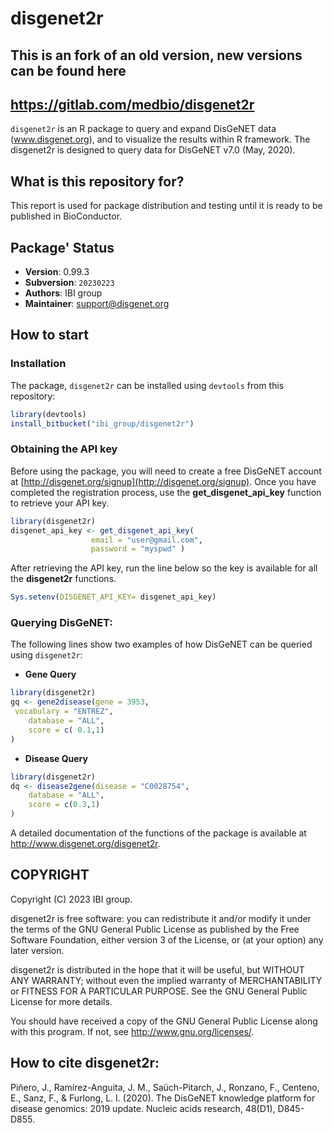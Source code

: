 # disgenet2r

## This is an fork of an old version, new versions can be found here 
## https://gitlab.com/medbio/disgenet2r

`disgenet2r` is an R package to query and expand DisGeNET data (www.disgenet.org), and to visualize the results within R framework.
The disgenet2r is designed to query data for DisGeNET v7.0 (May, 2020).
## What is this repository for?

This report is used for package distribution and testing until it is ready to be published in BioConductor.

## Package' Status

 * __Version__: 0.99.3
 * __Subversion__: `20230223`
 * __Authors__:  IBI group
 * __Maintainer__: <support@disgenet.org>

## How to start

### Installation

The package, `disgenet2r` can be installed using `devtools` from this repository:

```R
library(devtools)
install_bitbucket("ibi_group/disgenet2r")
```

### Obtaining the API key

Before using the package, you will need to create a free DisGeNET account at [http://disgenet.org/signup](http://disgenet.org/signup). Once you have completed the registration process, use the **get_disgenet_api_key** function to retrieve your API key.


```R
library(disgenet2r)
disgenet_api_key <- get_disgenet_api_key(
                  email = "user@gmail.com", 
                  password = "myspwd" )
```
After retrieving the API key, run the line below so the key is available for all the **disgenet2r** functions. 

```R
Sys.setenv(DISGENET_API_KEY= disgenet_api_key)
```


### Querying DisGeNET:

The following lines show two examples of how DisGeNET can be queried using `disgenet2r`:

 * __Gene Query__

```R
library(disgenet2r)
gq <- gene2disease(gene = 3953, 
 vocabulary = "ENTREZ",
    database = "ALL", 
    score = c( 0.1,1)
)
```

 * __Disease Query__

```R
library(disgenet2r)
dq <- disease2gene(disease = "C0028754", 
    database = "ALL",
    score = c(0.3,1) 
)
```

A detailed documentation of the functions of the package is available at http://www.disgenet.org/disgenet2r.

## COPYRIGHT

Copyright (C) 2023 IBI group.

disgenet2r is free software: you can redistribute it and/or modify it under the terms of the GNU General Public License as published by the Free Software Foundation, either version 3 of the License, or (at your option) any later version.

disgenet2r is distributed in the hope that it will be useful, but WITHOUT ANY WARRANTY; without even the implied warranty of MERCHANTABILITY or FITNESS FOR A PARTICULAR PURPOSE.  See the GNU General Public License for more details.

You should have received a copy of the GNU General Public License along with this program.  If not, see <http://www.gnu.org/licenses/>.

## How to cite disgenet2r:

Piñero, J., Ramírez-Anguita, J. M., Saüch-Pitarch, J., Ronzano, F., Centeno, E., Sanz, F., & Furlong, L. I. (2020). The DisGeNET knowledge platform for disease genomics: 2019 update. Nucleic acids research, 48(D1), D845-D855.



